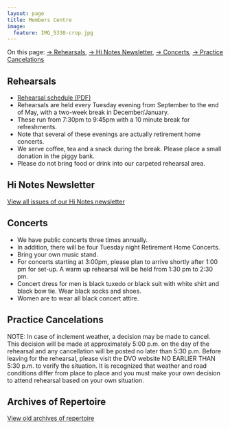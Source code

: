 ```yaml
---
layout: page
title: Members Centre
image:
  feature: IMG_5330-crop.jpg
---
```

On this page: 
 [→ Rehearsals](#rehearsals), 
 [→ Hi Notes Newsletter](#hi-notes-newsletter), 
 [→ Concerts](#concerts), 
 [→ Practice Cancelations](#practice-cancelations)

## Rehearsals

*   [Rehearsal schedule (PDF)](files/rehearsal-schedule-2019-20.pdf)
*   Rehearsals are held every Tuesday evening from September to the end of May, with a two-week break in December/January.
*   These run from 7:30pm to 9:45pm with a 10 minute break for refreshments.
*   Note that several of these evenings are actually retirement home concerts.
*   We serve coffee, tea and a snack during the break. Please place a small donation in the piggy bank. 
*   Please do not bring food or drink into our carpeted rehearsal area.

## Hi Notes Newsletter

[View all issues of our Hi Notes newsletter](/members/hi-notes)

## Concerts

*   We have public concerts three times annually.
*   In addition, there will be four Tuesday night Retirement Home Concerts.
*   Bring your own music stand.
*   For concerts starting at 3:00pm, please plan to arrive shortly after 1:00 pm for set-up. A warm up rehearsal will be held from 1:30 pm to 2:30 pm.
*   Concert dress for men is black tuxedo or black suit with white shirt and black bow tie. Wear black socks and shoes.
*   Women are to wear all black concert attire.

## Practice Cancelations

NOTE: In case of inclement weather, a decision may be made to cancel. This decision will be made at approximately 5:00 p.m. on the day of the rehearsal and any cancellation will be posted no later than 5:30 p.m. Before leaving for the rehearsal, please visit the DVO website NO EARLIER THAN 5:30 p.m. to verify the situation. It is recognized that weather and road conditions differ from place to place and you must make your own decision to attend rehearsal based on your own situation.

## Archives of Repertoire

[View old archives of repertoire](/members/archives)